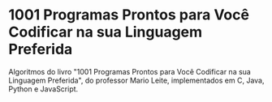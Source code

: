 # 1001 Programas Prontos para Você Codificar na sua Linguagem Preferida
Algoritmos do livro "1001 Programas Prontos para Você Codificar na sua Linguagem Preferida", do professor Mario Leite, implementados em C, Java, Python e JavaScript.
